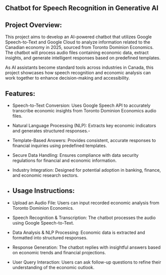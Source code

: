 ## Chatbot for Speech Recognition in Generative AI

## Project Overview:

This project aims to develop an AI-powered chatbot that utilizes Google Speech-to-Text and Google Cloud to analyze information related to the Canadian economy in 2025, sourced from Toronto Dominion Economics. The chatbot will process audio files containing economic data, extract insights, and generate intelligent responses based on predefined templates.

As AI assistants become standard tools across industries in Canada, this project showcases how speech recognition and economic analysis can work together to enhance decision-making and accessibility.

## Features:

- Speech-to-Text Conversion: Uses Google Speech API to accurately transcribe economic insights from Toronto Dominion Economics audio files.  
- Natural Language Processing (NLP): Extracts key economic indicators and generates structured responses.- 
- Template-Based Answers: Provides consistent, accurate responses to financial inquiries using predefined templates.
- Secure Data Handling: Ensures compliance with data security regulations for financial and economic information.  
- Industry Integration: Designed for potential adoption in banking, finance, and economic research sectors.
-
  ## Usage Instructions:
  
- Upload an Audio File: Users can input recorded economic analysis from Toronto Dominion Economics. 
- Speech Recognition & Transcription: The chatbot processes the audio using Google Speech-to-Text.
- Data Analysis & NLP Processing: Economic data is extracted and formatted into structured responses. 
- Response Generation: The chatbot replies with insightful answers based on economic trends and financial projections. 
- User Query Interaction: Users can ask follow-up questions to refine their understanding of the economic outlook.



